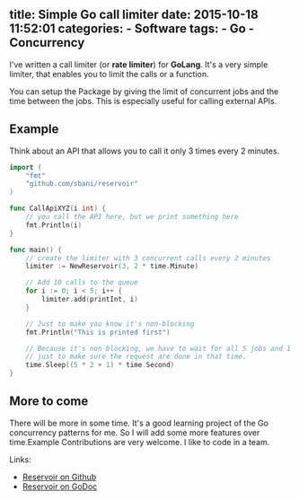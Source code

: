 title: Simple Go call limiter
date: 2015-10-18 11:52:01
categories:
    - Software
tags:
    - Go
    - Concurrency
---

I've written a call limiter (or **rate limiter**) for **GoLang**. It's a very simple limiter, that enables you to limit the calls or a function.

You can setup the Package by giving the limit of concurrent jobs and the time between the jobs. This is especially useful for calling external APIs.

## Example
Think about an API that allows you to call it only 3 times every 2 minutes.

```go
import (
    "fmt"
    "github.com/sbani/reservoir"
)

func CallApiXYZ(i int) {
    // you call the API here, but we print something here
    fmt.Println(i)
}

func main() {
    // create the limiter with 3 concurrent calls every 2 minutes
    limiter := NewReservoir(3, 2 * time.Minute)

    // Add 10 calls to the queue
    for i := 0; i < 5; i++ {
        limiter.add(printInt, i)
    }

    // Just to make you know it's non-blocking
    fmt.Println("This is printed first")

    // Because it's non blocking, we have to wait for all 5 jobs and 1 more second
    // just to make sure the request are done in that time.
    time.Sleep((5 * 2 + 1) * time.Second)
}
```

## More to come
There will be more in some time. It's a good learning project of the Go concurrency patterns for me. So I will add some more features over time.Example
Contributions are very welcome. I like to code in a team.

Links:
- [Reservoir on Github](https://github.com/sbani/reservoir)
- [Reservoir on GoDoc](https://godoc.org/github.com/sbani/reservoir)

